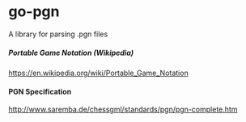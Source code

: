 # go-pgn
A library for parsing .pgn files

##### Portable Game Notation (Wikipedia)
https://en.wikipedia.org/wiki/Portable_Game_Notation

#### PGN Specification
http://www.saremba.de/chessgml/standards/pgn/pgn-complete.htm